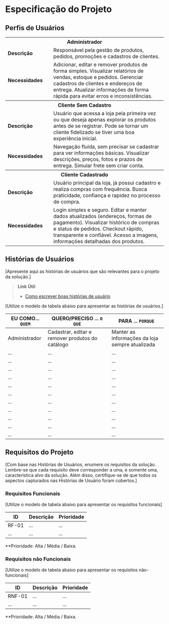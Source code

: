 # Especificação do Projeto

## Perfis de Usuários

<table>
<tbody>
<tr align=center>
<th colspan="2"> Administrador </th>
</tr>
<tr>
<td width="150px"><b>Descrição</b></td>
<td width="600px">Responsável pela gestão de produtos, pedidos, promoções e cadastros de clientes.</td>
</tr>
<tr>
<td><b>Necessidades</b></td>
<td>Adicionar, editar e remover produtos de forma simples.
Visualizar relatórios de vendas, estoque e pedidos.
Gerenciar cadastros de clientes e endereços de entrega.
Atualizar informações de forma rápida para evitar erros e inconsistências.</td>
</tr>
<th colspan="2"> Cliente Sem Cadastro </th>
</tr>
<tr>
<td width="150px"><b>Descrição</b></td>
<td width="600px">Usuário que acessa a loja pela primeira vez ou que deseja apenas explorar os produtos antes de se registrar. Pode se tornar um cliente fidelizado se tiver uma boa experiência inicial.</td>
</tr>
<tr>
<td><b>Necessidades</b></td>
<td>Navegação fluida, sem precisar se cadastrar para ver informações básicas.
Visualizar descrições, preços, fotos e prazos de entrega.
Simular frete sem criar conta.</td>
</tr>
<tr align=center>
<th colspan="2"> Cliente Cadastrado </th>
</tr>
<tr>
<td width="150px"><b>Descrição</b></td>
<td width="600px">Usuário principal da loja, já possui cadastro e realiza compras com frequência. Busca praticidade, confiança e rapidez no processo de compra.</td>
</tr>
<tr>
<td><b>Necessidades</b></td>
<td>Login simples e seguro.
Editar e manter dados atualizados (endereços, formas de pagamento).
Visualizar histórico de compras e status de pedidos.
Checkout rápido, transparente e confiável.
Acesso a imagens, informações detalhadas dos produtos.</td>
</tr>
</tbody>
</table>


## Histórias de Usuários

[Apresente aqui as histórias de usuários que são relevantes para o projeto da solução.]

> **Link Útil**:
> - [Como escrever boas histórias de usuário](https://medium.com/vertice/como-escrever-boas-users-stories-hist%C3%B3rias-de-usu%C3%A1rios-b29c75043fac)

[Utilize o modelo de tabela abaixo para apresentar as histórias de usuários.]

|EU COMO... `QUEM`   | QUERO/PRECISO ... `O QUE` |PARA ... `PORQUE`                 |
|--------------------|---------------------------|----------------------------------|
| Administrador                | Cadastrar, editar e remover produtos do catálogo                        | Manter as informações da loja sempre atualizada                              |
| ...                | ...                       | ...                              |
| ...                | ...                       | ...                              |
| ...                | ...                       | ...                              |
| ...                | ...                       | ...                              |
| ...                | ...                       | ...                              |
| ...                | ...                       | ...                              |
| ...                | ...                       | ...                              |
| ...                | ...                       | ...                              |
| ...                | ...                       | ...                              |
| ...                | ...                       | ...                              |
| ...                | ...                       | ...                              |


## Requisitos do Projeto

[Com base nas Histórias de Usuários, enumere os requisitos da solução. Lembre-se que cada requisito deve corresponder a uma, e somente uma, característica alvo da solução. Além disso, certifique-se de que todos os aspectos capturados nas Histórias de Usuário foram cobertos.]

### Requisitos Funcionais

[Utilize o modelo de tabela abaixo para apresentar os requisitos funcionais]

|ID    | Descrição                | Prioridade |
|-------|---------------------------------|----|
| RF-01 |  ...                    | ...   | 
|  ...  |  ...                    | ...   |

**Prioridade: Alta / Média / Baixa. 

### Requisitos não Funcionais

[Utilize o modelo de tabela abaixo para apresentar os requisitos não-funcionais]

|ID      | Descrição               |Prioridade |
|--------|-------------------------|----|
| RNF-01 |  ...                    | ...   | 
| ...    |  ...                    | ...   | 

**Prioridade: Alta / Média / Baixa. 

